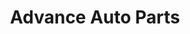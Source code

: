 ---
title: "Advance Auto Parts"
url: /marietta/advance-auto-parts-north-fairground-street-northeast/
shop: car parts
---